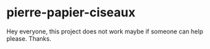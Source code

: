 # pierre-papier-ciseaux

Hey everyone, this project does not work maybe if someone can help please. Thanks.
